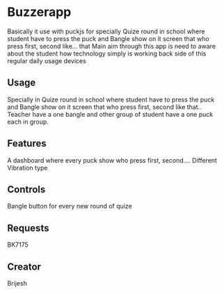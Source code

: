 # Buzzerapp

Basically it use with puckjs for specially Quize round in school where student have to press the puck and Bangle show on it screen that who press first, second like... that
Main aim through this app is need to aware about the student how technology simply is working back side of this regular daily usage devices
## Usage

Specially in Quize round in school where student have to press the puck and Bangle show on it screen that who press first, second like that..
Teacher have a one bangle and other group of student have a one puck each in group.

## Features

A dashboard where every puck show who press first, second....
Different Vibration type

## Controls

Bangle button for every new round of quize

## Requests

BK7175

## Creator

Brijesh
